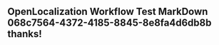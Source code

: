 <properties
ms.topic="hero-topic"
ms.test1="hero-topic"
ms.test2="test"/>

## OpenLocalization Workflow Test MarkDown 068c7564-4372-4185-8845-8e8fa4d6db8b thanks!
